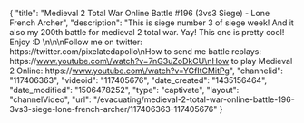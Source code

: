 {
    "title": "Medieval 2 Total War Online Battle #196 (3vs3 Siege) - Lone French Archer",
    "description": "This is siege number 3 of siege week!  And it also my 200th battle for medieval 2 total war. Yay!  This one is pretty cool!  Enjoy :D  \n\n\nFollow me on twitter: https:\/\/twitter.com\/pixelatedapollo\nHow to send me battle replays: https:\/\/www.youtube.com\/watch?v=7nG3uZoDkCU\nHow to play Medieval 2 Online: https:\/\/www.youtube.com\/watch?v=YGfItCMitPg",
    "channelid": "117406363",
    "videoid": "117405676",
    "date_created": "1435156464",
    "date_modified": "1506478252",
    "type": "captivate",
    "layout": "channelVideo",
    "url": "\/evacuating\/medieval-2-total-war-online-battle-196-3vs3-siege-lone-french-archer\/117406363-117405676"
}
